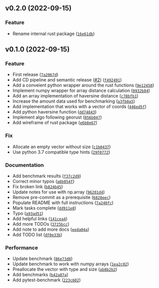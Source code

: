 <!--next-version-placeholder-->

## v0.2.0 (2022-09-15)
### Feature
* Rename internal rust package ([`16e61db`](https://github.com/mblackgeo/fast-geodist/commit/16e61db3c3609127470458ef82749d6a6b19344e))

## v0.1.0 (2022-09-15)
### Feature
* First release ([`7a2067d`](https://github.com/mblackgeo/fast-geodist/commit/7a2067dd9688017609463f93df26d2acc388d69a))
* Add CD pipeline and semantic release ([#2](https://github.com/mblackgeo/fast-geodist/issues/2)) ([`f492491`](https://github.com/mblackgeo/fast-geodist/commit/f492491062fe919a6a6b67ae46621917d379993e))
* Add a conveient python wrapper around the rust functions ([`9e12458`](https://github.com/mblackgeo/fast-geodist/commit/9e12458ca4cf495db090e6a571c6142d3b0ef2f6))
* Implement numpy wrapper for array distance calculation ([`0932b84`](https://github.com/mblackgeo/fast-geodist/commit/0932b848ef03a6a0bf9fbe80d1eb58b3a64b5b09))
* Add an array implementation of haversine distance ([`c78bfb1`](https://github.com/mblackgeo/fast-geodist/commit/c78bfb11e805e0b4408610c9fb578989827431ba))
* Increase the amount data used for benchmarking ([`a3fb8a5`](https://github.com/mblackgeo/fast-geodist/commit/a3fb8a552cb654cff8d7142f0403c8b0b11e6fe9))
* Add implementation that works with a vector of coords ([`446ed5f`](https://github.com/mblackgeo/fast-geodist/commit/446ed5f0f605fb6f4603f89d9261d10dc8d494a2))
* Add python haversine function ([`dd74843`](https://github.com/mblackgeo/fast-geodist/commit/dd74843c80e38452d193dc2574d7874ad56006bb))
* Implement algo following georust ([`056b047`](https://github.com/mblackgeo/fast-geodist/commit/056b047c61ab97b4fd59a6aa2cc06e7469a9d933))
* Add wireframe of rust package ([`e6b8e67`](https://github.com/mblackgeo/fast-geodist/commit/e6b8e67d99b6f1c8edcfa817ead4bedb31f4ef0b))

### Fix
* Allocate an empty vector without size ([`c1b0437`](https://github.com/mblackgeo/fast-geodist/commit/c1b04371f3b973af0a6014aca5830f3bd59e7d16))
* Use python 3.7 compatible type hints ([`29f0772`](https://github.com/mblackgeo/fast-geodist/commit/29f07721faec6d3581a4c448273c5151682af638))

### Documentation
* Add benchmark results ([`f37c2d9`](https://github.com/mblackgeo/fast-geodist/commit/f37c2d99cd65921ce3b26e0aacdd3236ce58e819))
* Correct minor typos ([`a6b054f`](https://github.com/mblackgeo/fast-geodist/commit/a6b054fba9fed2181ce620f7de47dcdeda125c04))
* Fix broken link ([`b824b45`](https://github.com/mblackgeo/fast-geodist/commit/b824b45291742de0d183849189af4b898f76c4f4))
* Update notes for use with np.array ([`96201d4`](https://github.com/mblackgeo/fast-geodist/commit/96201d4a264edce9f8633c7d2e19d59a5b908503))
* Remove pre-commit as a prerequisite ([`6828eec`](https://github.com/mblackgeo/fast-geodist/commit/6828eec1acd816e65d0168b0b0ccf5a352358ee6))
* Populate README with full instructions ([`7a240fc`](https://github.com/mblackgeo/fast-geodist/commit/7a240fc5a7851d9ffbf90a37008b37141ed287b3))
* Mark tasks complete ([`dd911e0`](https://github.com/mblackgeo/fast-geodist/commit/dd911e0a3fd7a7a47f3ba549e8345dd0bf6e1432))
* Typo ([`a93ad51`](https://github.com/mblackgeo/fast-geodist/commit/a93ad517db6df30b7a3d993b0f29ba72d181076d))
* Add helpful links ([`141cea4`](https://github.com/mblackgeo/fast-geodist/commit/141cea431cd295703fc73bf91d10155d8e64724e))
* Add more TODOs ([`3725bcc`](https://github.com/mblackgeo/fast-geodist/commit/3725bcc218eb6414756f07bdb55afd031ec4090c))
* Add note to add more docs ([`eeda04a`](https://github.com/mblackgeo/fast-geodist/commit/eeda04a0ae6d33b56408414966d4692d9bba9b47))
* Add TODO list ([`df0e33b`](https://github.com/mblackgeo/fast-geodist/commit/df0e33bd5093ed101aca775cce095e4907d093eb))

### Performance
* Update benchmark ([`86e73d8`](https://github.com/mblackgeo/fast-geodist/commit/86e73d813285bee1d71a28e759658006cba75bc5))
* Update benchmark to work with numpy arrays ([`1ea2c02`](https://github.com/mblackgeo/fast-geodist/commit/1ea2c02cec1da538f76487ec2fef98d07cd1e6d9))
* Preallocate the vector with type and size ([`ab8b2b2`](https://github.com/mblackgeo/fast-geodist/commit/ab8b2b24e9c3fe809fd367b92dda86a94d71b60d))
* Add benchmarks ([`b42a87a`](https://github.com/mblackgeo/fast-geodist/commit/b42a87adfcbeb2e1c039528a602f43d609c7c06c))
* Add pytest-benchmark ([`223c602`](https://github.com/mblackgeo/fast-geodist/commit/223c6026aa4925e8f2c34e1082a8ea7ca814a5b5))